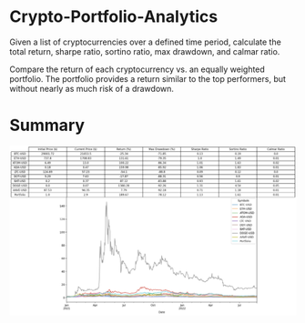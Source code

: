 # Crypto-Portfolio-Analytics

Given a list of cryptocurrencies over a defined time period, calculate the total return, sharpe ratio, sortino ratio, max drawdown, and calmar ratio.
  
Compare the return of each cryptocurrency vs. an equally weighted portfolio. 
The portfolio provides a return similar to the top performers, but without nearly as much risk of a drawdown.

# Summary
![Summary Table](Summary.png)
